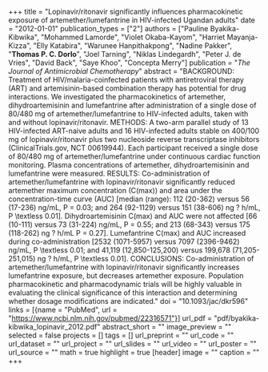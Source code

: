 +++
title = "Lopinavir/ritonavir significantly influences pharmacokinetic exposure of artemether/lumefantrine in HIV-infected Ugandan adults"
date = "2012-01-01"
publication_types = ["2"]
authors = ["Pauline Byakika-Kibwika", "Mohammed Lamorde", "Violet Okaba-Kayom", "Harriet Mayanja-Kizza", "Elly Katabira", "Warunee Hanpithakpong", "Nadine Pakker", "**Thomas P. C. Dorlo**", "Joel Tarning", "Niklas Lindegardh", "Peter J. de Vries", "David Back", "Saye Khoo", "Concepta Merry"]
publication = "_The Journal of Antimicrobial Chemotherapy_"
abstract = "BACKGROUND: Treatment of HIV/malaria-coinfected patients with antiretroviral therapy (ART) and artemisinin-based combination therapy has potential for drug interactions. We investigated the pharmacokinetics of artemether, dihydroartemisinin and lumefantrine after administration of a single dose of 80/480 mg of artemether/lumefantrine to HIV-infected adults, taken with and without lopinavir/ritonavir. METHODS: A two-arm parallel study of 13 HIV-infected ART-naive adults and 16 HIV-infected adults stable on 400/100 mg of lopinavir/ritonavir plus two nucleoside reverse transcriptase inhibitors (ClinicalTrials.gov, NCT 00619944). Each participant received a single dose of 80/480 mg of artemether/lumefantrine under continuous cardiac function monitoring. Plasma concentrations of artemether, dihydroartemisinin and lumefantrine were measured. RESULTS: Co-administration of artemether/lumefantrine with lopinavir/ritonavir significantly reduced artemether maximum concentration (C(max)) and area under the concentration-time curve (AUC) [median (range): 112 (20-362) versus 56 (17-236) ng/mL, P = 0.03; and 264 (92-1129) versus 151 (38-606) ng ? h/mL, P \\textless 0.01]. Dihydroartemisinin C(max) and AUC were not affected [66 (10-111) versus 73 (31-224) ng/mL, P = 0.55; and 213 (68-343) versus 175 (118-262) ng ? h/mL P = 0.27]. Lumefantrine C(max) and AUC increased during co-administration [2532 (1071-5957) versus 7097 (2396-9462) ng/mL, P \\textless 0.01; and 41,119 (12,850-125,200) versus 199,678 (71,205-251,015) ng ? h/mL, P \\textless 0.01]. CONCLUSIONS: Co-administration of artemether/lumefantrine with lopinavir/ritonavir significantly increases lumefantrine exposure, but decreases artemether exposure. Population pharmacokinetic and pharmacodynamic trials will be highly valuable in evaluating the clinical significance of this interaction and determining whether dosage modifications are indicated."
doi = "10.1093/jac/dkr596"
links = [{name = "PubMed", url = "https://www.ncbi.nlm.nih.gov/pubmed/22316571"}]
url_pdf = "pdf/byakika-kibwika_lopinavir_2012.pdf"
abstract_short = ""
image_preview = ""
selected = false
projects = []
tags = []
url_preprint = ""
url_code = ""
url_dataset = ""
url_project = ""
url_slides = ""
url_video = ""
url_poster = ""
url_source = ""
math = true
highlight = true
[header]
image = ""
caption = ""
+++
